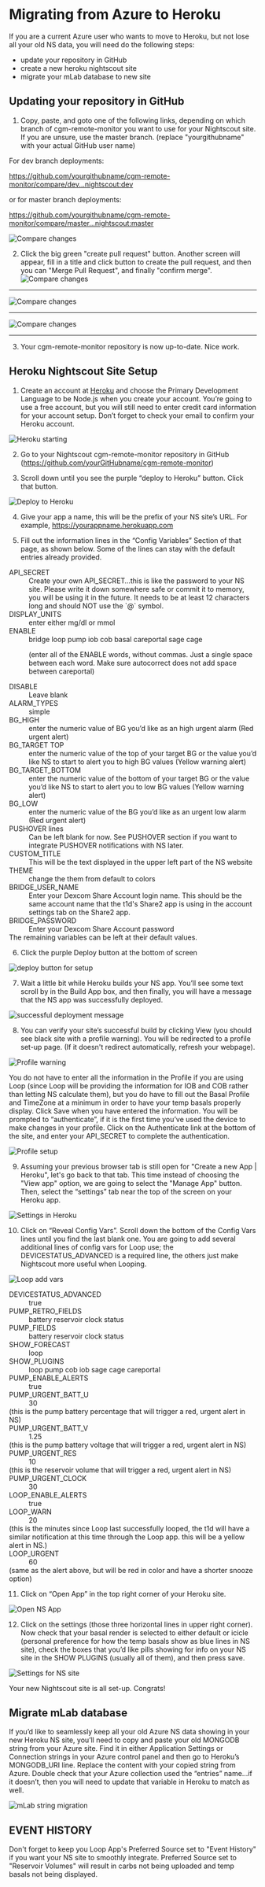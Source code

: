 # Migrating from Azure to Heroku

If you are a current Azure user who wants to move to Heroku, but not lose all your old NS data, you will need do the following steps:

* update your repository in GitHub
* create a new heroku nightscout site
* migrate your mLab database to new site

## Updating your repository in GitHub

1.  Copy, paste, and goto one of the following links, depending on which branch of cgm-remote-monitor you want to use for your Nightscout site. If you are unsure, use the master branch. (replace "yourgithubname" with your actual GitHub user name)

For dev branch deployments:

https://github.com/yourgithubname/cgm-remote-monitor/compare/dev...nightscout:dev

 or for master branch deployments:

https://github.com/yourgithubname/cgm-remote-monitor/compare/master...nightscout:master

![Compare changes](img/compare_repo.jpg)

2. Click the big green "create pull request" button. Another screen will appear, fill in a title and click button to create the pull request, and then you can "Merge Pull Request", and finally "confirm merge".
 
![Compare changes](img/update1.jpg)
***************************************
![Compare changes](img/update2.jpg)
***************************************
![Compare changes](img/update3.jpg)
***************************************

3. Your cgm-remote-monitor repository is now up-to-date.  Nice work.

## Heroku Nightscout Site Setup

1.  Create an account at [Heroku](https://www.heroku.com) and choose the Primary Development Language to be Node.js when you create your account.  You’re going to use a free account, but you will still need to enter credit card information for your account setup.  Don’t forget to check your email to confirm your Heroku account.

![Heroku starting](img/heroku_signup.jpg)

2.  Go to your Nightscout cgm-remote-monitor repository in GitHub (https://github.com/yourGitHubname/cgm-remote-monitor)

3. Scroll down until you see the purple “deploy to Heroku” button.  Click that button.

![Deploy to Heroku](img/deploy_heroku.jpg)

4. Give your app a name, this will be the prefix of your NS site’s URL. For example, https://yourappname.herokuapp.com

5.  Fill out the information lines in the “Config Variables” Section of that page, as shown below.  Some of the lines can stay with the default entries already provided.

<dl>
<dt>API_SECRET</dt>
<dd>Create your own API_SECRET…this is like the password to your NS site.  Please write it down somewhere safe or commit it to memory, you will be using it in the future.  It needs to be at least 12 characters long and should NOT use the `@` symbol.</dd>  

<dt>DISPLAY_UNITS</dt>
<dd>enter either mg/dl or mmol</dd>

<dt>ENABLE</dt>
<dd>bridge loop pump iob cob basal careportal sage cage

(enter all of the ENABLE words, without commas.  Just a single space between each word. Make sure autocorrect does not add space between careportal)</dd>

<dt>DISABLE</dt>
<dd>Leave blank</dd>

<dt>ALARM_TYPES</dt>
<dd>simple</dd>

<dt>BG_HIGH</dt>
<dd>enter the numeric value of BG you’d like as an high urgent alarm (Red urgent alert)</dd>

<dt>BG_TARGET TOP</dt>
<dd>enter the numeric value of the top of your target BG or the value you’d like NS to start to alert you to high BG values (Yellow warning alert)</dd>

<dt>BG_TARGET_BOTTOM</dt>
<dd>enter the numeric value of the bottom of your target BG or the value you’d like NS to start to alert you to low BG values (Yellow warning alert)</dd>

<dt>BG_LOW</dt>
<dd>enter the numeric value of the BG you’d like as an urgent low alarm (Red urgent alert)</dd>

<dt>PUSHOVER lines</dt>
<dd>Can be left blank for now.   See PUSHOVER section if you want to integrate PUSHOVER notifications with NS later.</dd>

<dt>CUSTOM_TITLE</dt>
<dd>This will be the text displayed in the upper left part of the NS website</dd>

<dt>THEME</dt>
<dd>change the them from default to colors</dd>

<dt>BRIDGE_USER_NAME</dt>
<dd>Enter your Dexcom Share Account login name.  This should be the same account name that the t1d's Share2 app is using in the account settings tab on the Share2 app.</dd>

<dt>BRIDGE_PASSWORD</dt>
<dd>Enter your Dexcom Share Account password</dd>

<dt>The remaining variables can be left at their default values.<dt>
</dl>

6.   Click the purple Deploy button at the bottom of screen

![deploy button for setup](img/deploy_button.jpg)

7.  Wait a little bit while Heroku builds your NS app.  You’ll see some text scroll by in the Build App box, and then finally, you will have a message that the NS app was successfully deployed.

![successful deployment message](img/deploy_success.jpg)

8.  You can verify your site’s successful build by clicking View (you should see black site with a profile warning).  You will be redirected to a profile set-up page.  (If it doesn't redirect automatically, refresh your webpage).  

![Profile warning](img/no_profile.jpg)

You do not have to enter all the information in the Profile if you are using Loop (since Loop will be providing the information for IOB and COB rather than letting NS calculate them), but you do have to fill out the Basal Profile and TimeZone at a minimum in order to have your temp basals properly display.  Click Save when you have entered the information.  You will be prompted to “authenticate”, if it is the first time you’ve used the device to make changes in your profile.  Click on the Authenticate link at the bottom of the site, and enter your API_SECRET to complete the authentication.

![Profile setup](img/profile.jpg)

9.  Assuming your previous browser tab is still open for "Create a new App | Heroku", let's go back to that tab.  This time instead of choosing the "View app" option, we are going to select the "Manage App" button. Then, select the “settings” tab near the top of the screen on your Heroku app.

![Settings in Heroku](img/settings_heroku.jpg)

10.  Click on “Reveal Config  Vars”.  Scroll down the bottom of the Config Vars lines until you find the last blank one.  You are going to add several additional lines of config vars for Loop use; the DEVICESTATUS_ADVANCED is a required line, the others just make Nightscout more useful when Looping.

![Loop add vars](img/add_vars.jpg)

<dl>
<dt>DEVICESTATUS_ADVANCED</dt>
<dd>true</dd>

<dt>PUMP_RETRO_FIELDS</dt>
<dd>battery reservoir clock status</dd>

<dt>PUMP_FIELDS</dt>
<dd>battery reservoir clock status</dd>

<dt>SHOW_FORECAST</dt>
<dd>loop</dd>

<dt>SHOW_PLUGINS</dt>
<dd>loop pump cob iob sage cage careportal</dd>

<dt>PUMP_ENABLE_ALERTS</dt>
<dd>true</dd>

<dt>PUMP_URGENT_BATT_U</dt>
<dd>30</dd>
(this is the pump battery percentage that will trigger a red, urgent alert in NS)

<dt>PUMP_URGENT_BATT_V</dt>
<dd>1.25</dd>
(this is the pump battery voltage that will trigger a red, urgent alert in NS)

<dt>PUMP_URGENT_RES</dt>
<dd>10</dd>
(this is the reservoir volume that will trigger a red, urgent alert in NS)

<dt>PUMP_URGENT_CLOCK</dt>
<dd>30

<dt>LOOP_ENABLE_ALERTS</dt>
<dd>true</dd>

<dt>LOOP_WARN</dt>
<dd>20</dd>
(this is the minutes since Loop last successfully looped, the t1d will have a similar notification at this time through the Loop app.  this will be a yellow alert in NS.)

<dt>LOOP_URGENT</dt>
<dd>60</dd>
(same as the alert above, but will be red in color and have a shorter snooze option)
</dl>

11. Click on “Open App” in the top right corner of your Heroku site.

![Open NS App](img/open_app.jpg)

12.  Click on the settings (those three horizontal lines in upper right corner).  Now check  that your basal render is selected to either default or icicle (personal preference for how the temp basals show as blue lines in NS site), check the boxes that you’d like pills showing for info on your NS site in the SHOW PLUGINS (usually all of them), and then press save.

![Settings for NS site](img/settings_ns.jpg)

Your new Nightscout site is all set-up.  Congrats!

## Migrate mLab database

If you’d like to seamlessly keep all your old Azure NS data showing in your new Heroku NS site, you’ll need to copy and paste your old MONGODB string from your Azure site.  Find it in either Application Settings or Connection strings in your Azure control panel and then go to Heroku’s MONGODB_URI line.  Replace the content with your copied string from Azure.  Double check that your Azure collection used the “entries” name…if it doesn’t, then you will need to update that variable in Heroku to match as well.

![mLab string migration](img/mongo.jpg)

## EVENT HISTORY

Don't forget to keep you Loop App's Preferred Source set to "Event History" if you want your NS site to smoothly integrate.  Preferred Source set to "Reservoir Volumes" will result in carbs not being uploaded and temp basals not being displayed.






